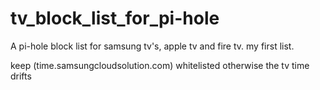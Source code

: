 # tv_block_list_for_pi-hole
A pi-hole block list for samsung tv's, apple tv and fire tv.
my first list.

keep (time.samsungcloudsolution.com) whitelisted otherwise the tv time drifts
